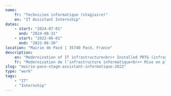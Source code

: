 ```yaml
---
name:
    fr: "Technicien informatique (stagiaire)"
    en: "IT Assistant Internship"
dates:
    - start: "2024-07-01"
      end: "2024-08-31"
    - start: "2022-06-01"
      end: "2022-06-30"
location: "Mairie de Pacé | 35740 Pacé, France"
description:
    en: "Modernization of IT infrastructure<br>• Installed PRTG (infrastructure monitoring)<br>• Installed GLPI (ticket tracking for technical support)<br>• Updated servers<br>• Set up new workstations (Windows, Office 365)<br>• Managed thin clients<br>• Configured switches"
    fr: "Modernisation de l’infrastructure informatique<br>• Mise en place de PRTG, améliorant la surveillance de plus de 50 équipements réseau en temps réel<br>• Mise en place de GLPI pour centraliser la gestion des tickets IT de plus de 100 agents municipaux<br>• Mise à jour de serveurs Windows <br>• Installations d'une dizaine de nouveaux postes informatiques (Windows, Office 365)<br>• Gestion et maintenance d'environ 40 clients légers.<br>• Configuration de 7 nouveaux switchs réseau Aruba"
slug: "mairie-pace-stage-assistant-informatique-2022"
type: "work"
tags:
    - "IT"
    - "Internship"
---
```

